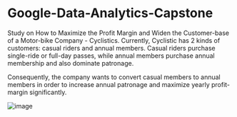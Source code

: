 # Google-Data-Analytics-Capstone
Study on How to Maximize the Profit Margin and Widen the Customer-base of a Motor-bike Company - Cyclistics.
Currently, Cyclistic has 2 kinds of customers: casual riders and annual members.
Casual riders purchase single-ride or full-day passes, while annual members purchase annual membership and also dominate patronage.

Consequently, the company wants to convert casual members to annual members in order to increase annual patronage and maximize yearly profit-margin significantly.


![image](https://github.com/oybello/Google-Data-Analytics-Capstone/assets/86603958/ca0a943f-8f72-46c1-b0eb-daec7284acc4)


